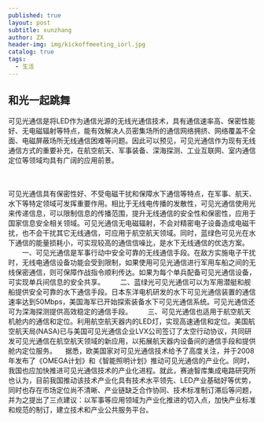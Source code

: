 ```yaml
---
published: true
layout: post
subtitle: xunzhang
author: ZX
header-img: img/kickoffmeeting_iorl.jpg
catalog: true
tags:
  - 生活
---
```

## 和光一起跳舞



可见光通信是将LED作为通信光源的无线光通信技术，具有通信速率高、保密性能好、无电磁辐射等特点，能有效解决人员密集场所的通信网络拥挤、网络覆盖不全面、电磁屏蔽场所无线通信困难等问题。因此可以预见，可见光通信作为现有无线通信方式的重要补充，在航空航天、军事装备、深海探测、工业互联网、室内通信定位等领域均具有广阔的应用前景。

　

可见光通信具有保密性好、不受电磁干扰和保障水下通信等特点，在军事、航天、水下等特定领域可发挥重要作用。相比于无线电传播的发散性，可见光通信使用光来传递信息，可以限制信息的传播范围，提升无线通信的安全性和保密性，应用于国家信息安全相关领域。可见光通信无电磁辐射，不会对精密电子设备造成电磁干扰，也不会干扰其它无线通信，可应用于航空航天领域。同时，蓝绿色可见光在水下通信的能量损耗小，可实现较高的通信信噪比，是水下无线通信的优选方案。
　　一、可见光通信是军事行动中安全可靠的无线通信手段。在敌方实施电子干扰时，无线电通信设备功能会受到限制，如果使用可见光通信进行军用车船之间的无线保密通信，则可保障作战指令顺利传达。如果为每个单兵配备可见光通信设备，可实现单兵间信息的安全共享。
　　二、蓝绿光可见光通信可以为军用潜艇和舰船提供安全可靠的水下通信手段。日本东洋电机研发的水下可见光通信装置的通信速率达到50Mbps，美国海军已开始探索装备水下可见光通信系统。可见光通信还可为深海探测提供高效稳定的通信手段。
　　三、可见光通信也适用于航空航天机舱内的通信和定位。利用航空航天器内的LED灯，实现高速通信和定位。美国航空航天局(NASA)已与美国可见光通信企业LVX公司签订了太空行动协议，共同研发可见光通信在航空航天领域的新应用，以拓展航天器内设备间的通信手段和提供舱内定位服务。
　据悉，欧美国家对可见光通信技术给予了高度关注，并于2008年发布了《OMEGA计划》和《智能照明计划》推动可见光通信的产业化。同时，我国也应加快推进可见光通信技术的产业化进程。就此，赛迪智库集成电路研究所也认为，目前我国推动该技术产业化具有技术水平领先、LED产业基础好等优势，同时也存在市场定位尚不清晰、产业链缺乏合作协同、技术标准制订滞后等问题，并为之提出了三点建议：以军事等应用领域为产业化推进的切入点，加快产业标准和规范的制订，建立技术和产业公共服务平台。
